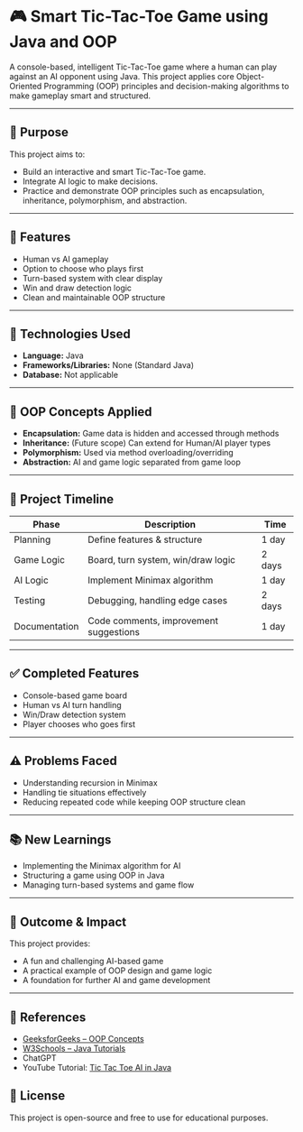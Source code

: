 # 🎮 Smart Tic-Tac-Toe Game using Java and OOP

A console-based, intelligent Tic-Tac-Toe game where a human can play against an AI opponent using Java. This project applies core Object-Oriented Programming (OOP) principles and decision-making algorithms to make gameplay smart and structured.

---

## 🧠 Purpose

This project aims to:
- Build an interactive and smart Tic-Tac-Toe game.
- Integrate AI logic to make decisions.
- Practice and demonstrate OOP principles such as encapsulation, inheritance, polymorphism, and abstraction.

---

## 🚀 Features

- Human vs AI gameplay
- Option to choose who plays first
- Turn-based system with clear display
- Win and draw detection logic
- Clean and maintainable OOP structure

---

## 🔧 Technologies Used

- **Language:** Java
- **Frameworks/Libraries:** None (Standard Java)
- **Database:** Not applicable

---

## 🧱 OOP Concepts Applied

- **Encapsulation:** Game data is hidden and accessed through methods
- **Inheritance:** (Future scope) Can extend for Human/AI player types
- **Polymorphism:** Used via method overloading/overriding
- **Abstraction:** AI and game logic separated from game loop

---

## 📆 Project Timeline

| Phase         | Description                                  | Time        |
|---------------|----------------------------------------------|-------------|
| Planning      | Define features & structure                  | 1 day       |
| Game Logic    | Board, turn system, win/draw logic           | 2 days      |
| AI Logic      | Implement Minimax algorithm                  | 1 day       |
| Testing       | Debugging, handling edge cases               | 2 days      |
| Documentation | Code comments, improvement suggestions       | 1 day       |

---

## ✅ Completed Features

- Console-based game board
- Human vs AI turn handling
- Win/Draw detection system
- Player chooses who goes first

---

## ⚠️ Problems Faced

- Understanding recursion in Minimax
- Handling tie situations effectively
- Reducing repeated code while keeping OOP structure clean

---

## 📚 New Learnings

- Implementing the Minimax algorithm for AI
- Structuring a game using OOP in Java
- Managing turn-based systems and game flow

---

## 🎯 Outcome & Impact

This project provides:
- A fun and challenging AI-based game
- A practical example of OOP design and game logic
- A foundation for further AI and game development

---

## 📎 References

- [GeeksforGeeks – OOP Concepts](https://www.geeksforgeeks.org/java-oops-concepts/)
- [W3Schools – Java Tutorials](https://www.w3schools.com/java/)
- ChatGPT
- YouTube Tutorial: [Tic Tac Toe AI in Java](https://youtu.be/gQb3dE-y1S4?si=3zGqwmgbscP0vahW)


## 📜 License

This project is open-source and free to use for educational purposes.

